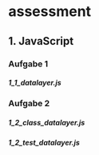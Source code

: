 # assessment

## 1. JavaScript
### Aufgabe 1 
##### 1_1_datalayer.js

### Aufgabe 2 
##### 1_2_class_datalayer.js
##### 1_2_test_datalayer.js
